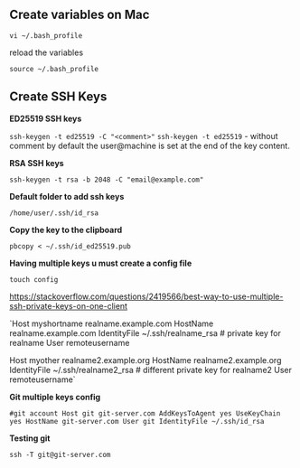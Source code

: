 ## Create variables on Mac

`vi ~/.bash_profile`

reload the variables

`source ~/.bash_profile`


## Create SSH Keys

**ED25519 SSH keys**

`ssh-keygen -t ed25519 -C "<comment>"`
`ssh-keygen -t ed25519` - without comment by default the user@machine is set at the end of the key content.


**RSA SSH keys**

`ssh-keygen -t rsa -b 2048 -C "email@example.com"`


**Default folder to add ssh keys**

`/home/user/.ssh/id_rsa`

**Copy the key to the clipboard**

`pbcopy < ~/.ssh/id_ed25519.pub`

**Having multiple keys u must create a config file**

`
touch config
`

https://stackoverflow.com/questions/2419566/best-way-to-use-multiple-ssh-private-keys-on-one-client


`Host myshortname realname.example.com
    HostName realname.example.com
    IdentityFile ~/.ssh/realname_rsa # private key for realname
    User remoteusername

Host myother realname2.example.org
    HostName realname2.example.org
    IdentityFile ~/.ssh/realname2_rsa  # different private key for realname2
    User remoteusername`
    
    
**Git multiple keys config**

`#git account
Host git git-server.com
        AddKeysToAgent yes
        UseKeyChain yes
	HostName git-server.com
	User git
	IdentityFile ~/.ssh/id_rsa
`

**Testing git**


`ssh -T git@git-server.com`
